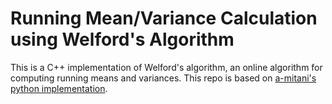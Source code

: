 # Running Mean/Variance Calculation using Welford's Algorithm

This is a C++ implementation of Welford's algorithm, an online algorithm for computing running means and variances. This repo is based on [a-mitani's python implementation](https://github.com/a-mitani/welford).
